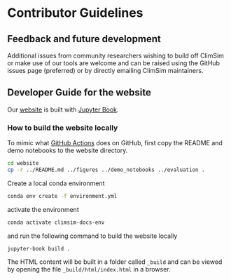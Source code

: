 # Contributor Guidelines

## Feedback and future development

Additional issues from community researchers wishing to build off ClimSim or make use of our tools are welcome and can be raised using the GitHub issues page (preferred) or by directly emailing ClimSim maintainers.

## Developer Guide for the website

Our [website](https://leap-stc.github.io/ClimSim/) is built with [Jupyter Book](https://jupyterbook.org/en/stable/intro.html).

### How to build the website locally

To mimic what [GitHub Actions](https://github.com/leap-stc/ClimSim/blob/main/.github/workflows/publish-website.yml) does on GitHub, first copy the README and demo notebooks to the website directory.

```bash
cd website
cp -r ../README.md ../figures ../demo_notebooks ../evaluation .
```

Create a local conda environment

```bash
conda env create -f environment.yml
```

activate the environment

```bash
conda activate climsim-docs-env
```

and run the following command to build the website locally

```bash
jupyter-book build .
```

The HTML content will be built in a folder called `_build` and can be viewed by opening the file `_build/html/index.html` in a browser.
